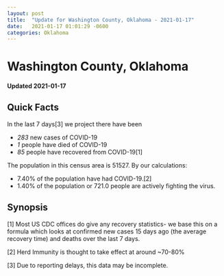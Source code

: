 ```yaml
---
layout: post
title:  "Update for Washington County, Oklahoma - 2021-01-17"
date:   2021-01-17 01:01:29 -0600
categories: Oklahoma
---
```


# Washington County, Oklahoma
#### Updated 2021-01-17

## Quick Facts

In the last 7 days[3] we project there have been
- *283* new cases of COVID-19
- *1* people have died of COVID-19
- *85* people have recovered from COVID-19[1]

The population in this census area is 51527. By our calculations:
- 7.40% of the population have had COVID-19.[2]
- 1.40% of the population or 721.0 people are actively fighting the virus.

## Synopsis




[1] Most US CDC offices do give any recovery statistics- we base this on a formula which looks at confirmed new cases
15 days ago (the average recovery time) and deaths over the last 7 days.

[2] Herd Immunity is thought to take effect at around ~70-80%

[3] Due to reporting delays, this data may be incomplete.
 
    
